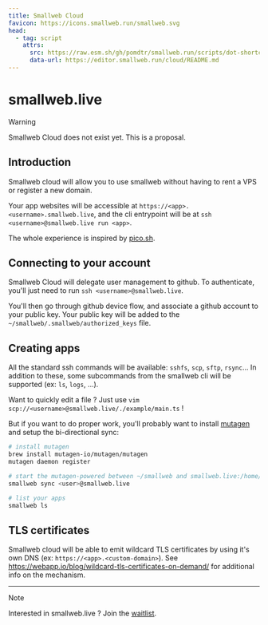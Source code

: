 ```yaml
---
title: Smallweb Cloud
favicon: https://icons.smallweb.run/smallweb.svg
head:
  - tag: script
    attrs:
      src: https://raw.esm.sh/gh/pomdtr/smallweb.run/scripts/dot-shortcut.js
      data-url: https://editor.smallweb.run/cloud/README.md
---
```


# smallweb.live

> [!WARNING]
> Smallweb Cloud does not exist yet. This is a proposal.

## Introduction

Smallweb cloud will allow you to use smallweb without having to rent a VPS or register a new domain.

Your app websites will be accessible at `https://<app>.<username>.smallweb.live`, and the cli entrypoint will be at `ssh <username>@smallweb.live run <app>`.

The whole experience is inspired by [pico.sh](https://pico.sh).

## Connecting to your account

Smallweb Cloud will delegate user management to github. To authenticate, you'll just need to run `ssh <username>@smallweb.live`. 

You'll then go through github device flow, and associate a github account to your public key.  Your public key will be added to the `~/smallweb/.smallweb/authorized_keys` file.

## Creating apps

All the standard ssh commands will be available: `sshfs`, `scp`, `sftp`, `rsync`... In addition to these, some subcommands from the smallweb cli will be supported (ex: `ls`, `logs`, ...).

Want to quickly edit a file ? Just use `vim scp://<username>@smallweb.live/./example/main.ts` !

But if you want to do proper work, you'll probably want to install [mutagen](https://mutagen.io) and setup the bi-directional sync:

```sh
# install mutagen
brew install mutagen-io/mutagen/mutagen
mutagen daemon register

# start the mutagen-powered between ~/smallweb and smallweb.live:/home/<user>/smallweb
smallweb sync <user>@smallweb.live

# list your apps
smallweb ls
```

## TLS certificates

Smallweb cloud will be able to emit wildcard TLS certificates by using it's own DNS (ex: `https://<app>.<custom-domain>`). See <https://webapp.io/blog/wildcard-tls-certificates-on-demand/> for additional info on the mechanism.

---

> [!NOTE]
> Interested in smallweb.live ? Join the [waitlist](https://cloud.smallweb.run).
